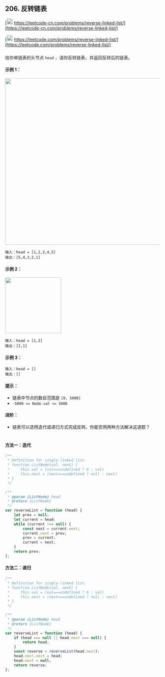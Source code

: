 ## 206. 反转链表

[<img src="https://static.leetcode-cn.com/cn-mono-assets/production/assets/logo-dark-cn.c42314a8.svg" height="20" /> https://leetcode-cn.com/problems/reverse-linked-list/](https://leetcode-cn.com/problems/reverse-linked-list/)

[<img src="https://assets.leetcode.com/static_assets/public/webpack_bundles/images/logo-dark.e99485d9b.svg" height="20"/> https://leetcode.com/problems/reverse-linked-list/](https://leetcode.com/problems/reverse-linked-list/)

###

给你单链表的头节点 `head` ，请你反转链表，并返回反转后的链表。

#### 示例 1：

<img src="https://assets.leetcode.com/uploads/2021/02/19/rev1ex1.jpg" width="542" />

```
输入：head = [1,2,3,4,5]
输出：[5,4,3,2,1]
```

#### 示例 2：

<img src="https://assets.leetcode.com/uploads/2021/02/19/rev1ex2.jpg" width="182" />

```
输入：head = [1,2]
输出：[2,1]
```

#### 示例 3：

```
输入：head = []
输出：[]
```

#### 提示：

-   链表中节点的数目范围是 `[0, 5000]`
-   `-5000 <= Node.val <= 5000`

#### 进阶：

-   链表可以选用迭代或递归方式完成反转。你能否用两种方法解决这道题？

#

#### 方法一：迭代

```js
/**
 * Definition for singly-linked list.
 * function ListNode(val, next) {
 *     this.val = (val===undefined ? 0 : val)
 *     this.next = (next===undefined ? null : next)
 * }
 */

/**
 * @param {ListNode} head
 * @return {ListNode}
 */
var reverseList = function (head) {
    let prev = null;
    let current = head;
    while (current !== null) {
        const next = current.next;
        current.next = prev;
        prev = current;
        current = next;
    }
    return prev;
};
```

#### 方法二：递归

```js
/**
 * Definition for singly-linked list.
 * function ListNode(val, next) {
 *     this.val = (val===undefined ? 0 : val)
 *     this.next = (next===undefined ? null : next)
 * }
 */

/**
 * @param {ListNode} head
 * @return {ListNode}
 */
var reverseList = function (head) {
    if (head === null || head.next === null) {
        return head;
    }
    const reverse = reverseList(head.next);
    head.next.next = head;
    head.next = null;
    return reverse;
};
```
